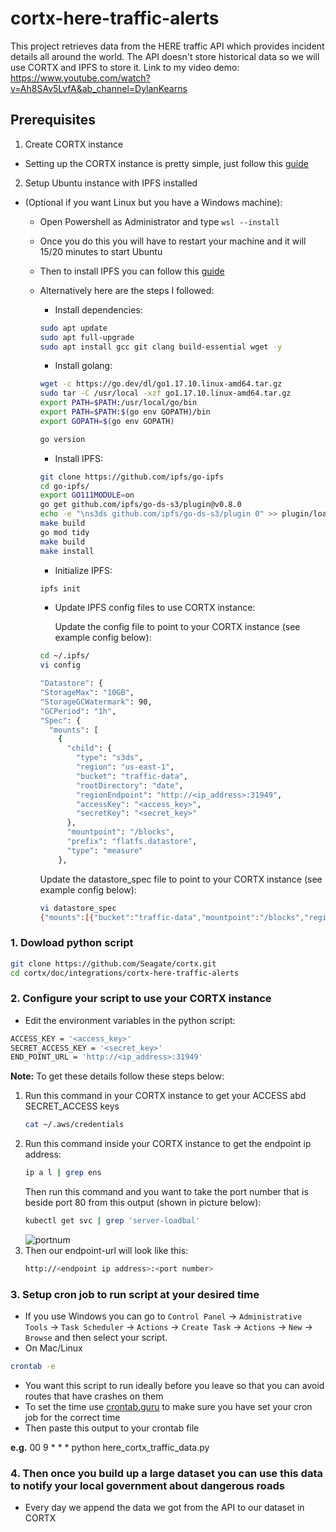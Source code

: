 # cortx-here-traffic-alerts
This project retrieves data from the HERE traffic API which provides incident details all around the world. The API doesn't store historical data so we will use CORTX and IPFS to store it.
Link to my video demo: https://www.youtube.com/watch?v=Ah8SAv5LvfA&ab_channel=DylanKearns

## Prerequisites
1. Create CORTX instance
 - Setting up the CORTX instance is pretty simple, just follow this [guide](https://github.com/Seagate/cortx/blob/main/doc/ova/2.0.0/PI-6/CORTX_on_Open_Virtual_Appliance_PI-6.rst)

2. Setup Ubuntu instance with IPFS installed
 - (Optional if you want Linux but you have a Windows machine):
   - Open Powershell as Administrator and type `wsl --install`
   - Once you do this you will have to restart your machine and it will 15/20 minutes to start Ubuntu
   - Then to install IPFS you can follow this [guide](https://github.com/Seagate/cortx/tree/main/doc/integrations/ipfs)
   - Alternatively here are the steps I followed:
     - Install dependencies:
     ```bash
     sudo apt update
     sudo apt full-upgrade
     sudo apt install gcc git clang build-essential wget -y
     ```
     - Install golang:
     ```bash
     wget -c https://go.dev/dl/go1.17.10.linux-amd64.tar.gz
     sudo tar -C /usr/local -xzf go1.17.10.linux-amd64.tar.gz
     export PATH=$PATH:/usr/local/go/bin
     export PATH=$PATH:$(go env GOPATH)/bin
     export GOPATH=$(go env GOPATH)

     go version
     ```
     - Install IPFS:
     ```bash
     git clone https://github.com/ipfs/go-ipfs
     cd go-ipfs/
     export GO111MODULE=on
     go get github.com/ipfs/go-ds-s3/plugin@v0.8.0
     echo -e "\ns3ds github.com/ipfs/go-ds-s3/plugin 0" >> plugin/loader/preload_list
     make build
     go mod tidy
     make build
     make install
     ```
     - Initialize IPFS:
     ```bash
     ipfs init
     ```
     - Update IPFS config files to use CORTX instance:

       Update the config file to point to your CORTX instance (see example config below):

     ```bash
     cd ~/.ipfs/
     vi config

     "Datastore": {
     "StorageMax": "10GB",
     "StorageGCWatermark": 90,
     "GCPeriod": "1h",
     "Spec": {
       "mounts": [
         {
           "child": {
             "type": "s3ds",
             "region": "us-east-1",
             "bucket": "traffic-data",
             "rootDirectory": "date",
             "regionEndpoint": "http://<ip_address>:31949",
             "accessKey": "<access_key>",
             "secretKey": "<secret_key>"
           },
           "mountpoint": "/blocks",
           "prefix": "flatfs.datastore",
           "type": "measure"
         },
     ```

      Update the datastore_spec file to point to your CORTX instance (see example config below):

     ```bash
     vi datastore_spec
     {"mounts":[{"bucket":"traffic-data","mountpoint":"/blocks","region":"us-east-1","rootDirectory":"date"},{"mountpoint":"/","path":"datastore","type":"levelds"}],"type":"mount"}
     ```
    

### 1. Dowload python script
 ```bash
 git clone https://github.com/Seagate/cortx.git
 cd cortx/doc/integrations/cortx-here-traffic-alerts
 ```
 
### 2. Configure your script to use your CORTX instance
 - Edit the environment variables in the python script:
 ```bash
 ACCESS_KEY = '<access_key>'
 SECRET_ACCESS_KEY = '<secret_key>'
 END_POINT_URL = 'http://<ip_address>:31949' 
 ```
   **Note:** To get these details follow these steps below:
   1. Run this command in your CORTX instance to get your ACCESS abd SECRET_ACCESS keys
      ```bash
      cat ~/.aws/credentials
      ```
   1. Run this command inside your CORTX instance to get the endpoint ip address:
      ```bash
      ip a l | grep ens
      ```
      Then run this command and you want to take the port number that is beside port 80 from this output (shown in picture below):
      ```bash
      kubectl get svc | grep 'server-loadbal'
      ```
      ![portnum](https://user-images.githubusercontent.com/23244853/177014915-5ad3e347-9a0f-43f9-94a2-bb1c0d7f58a5.PNG)
   1. Then our endpoint-url will look like this:
      ```bash
      http://<endpoint ip address>:<port number>
      ```
 
### 3. Setup cron job to run script at your desired time
 - If you use Windows you can go to `Control Panel` -> `Administrative Tools` -> `Task Scheduler` -> `Actions` -> `Create Task` -> `Actions` -> `New` -> `Browse` and then select your script.
  - On Mac/Linux 
  ```bash
  crontab -e
  ```
  - You want this script to run ideally before you leave so that you can avoid routes that have crashes on them
  - To set the time use [crontab.guru](https://crontab.guru/) to make sure you have set your cron job for the correct time
  - Then paste this output to your crontab file
 
 **e.g.**  00 9 * * * python here_cortx_traffic_data.py
 
### 4. Then once you build up a large dataset you can use this data to notify your local government about dangerous roads
  - Every day we append the data we got from the API to our dataset in CORTX
  
